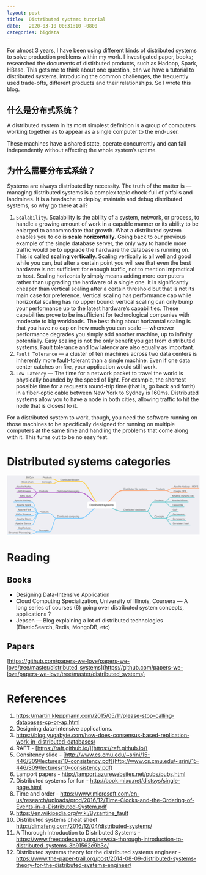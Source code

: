```yaml
---
layout: post
title:  Distributed systems tutorial
date:   2020-03-10 00:31:10 -0800
categories: bigdata
---
```


For almost 3 years, I have been using different kinds of distributed systems to solve production problems within my work. I investigated paper, books; researched the documents of distirbuted products, such as Hadoop, Spark, HBase. This gets me to think about one question, can we have a tutorial to distributed systems, introducing the common challenges, the frequently used trade-offs, different products and their relationships. So I wrote this blog. 

## 什么是分布式系统？
A distributed system in its most simplest definition is a group of computers working together as to appear as a single computer to the end-user.

These machines have a shared state, operate concurrently and can fail independently without affecting the whole system’s uptime.

## 为什么需要分布式系统？
Systems are always distributed by necessity. The truth of the matter is — managing distributed systems is a complex topic chock-full of pitfalls and landmines. It is a headache to deploy, maintain and debug distributed systems, so why go there at all?

1.  ``Scalability``. Scalability is the ability of a system, network, or process, to handle a growing amount of work in a capable manner or its ability to be enlarged to accommodate that growth. What a distributed system enables you to do is **scale horizontally**.  Going back to our previous example of the single database server, the only way to handle more traffic would be to upgrade the hardware the database is running on. This is called **scaling vertically**. Scaling vertically is all well and good while you can, but after a certain point you will see that even the best hardware is not sufficient for enough traffic, not to mention impractical to host. Scaling horizontally simply means adding more computers rather than upgrading the hardware of a single one. It is significantly cheaper than vertical scaling after a certain threshold but that is not its main case for preference. Vertical scaling has performance cap while horizontal scaling has no upper bound: vertical scaling can only bump your performance up to the latest hardware’s capabilities. These capabilities prove to be insufficient for technological companies with moderate to big workloads. The best thing about horizontal scaling is that you have no cap on how much you can scale — whenever performance degrades you simply add another machine, up to infinity potentially. Easy scaling is not the only benefit you get from distributed systems. Fault tolerance and low latency are also equally as important.
2. ``Fault Tolerance`` — a cluster of ten machines across two data centers is inherently more fault-tolerant than a single machine. Even if one data center catches on fire, your application would still work.
3. ``Low Latency`` — The time for a network packet to travel the world is physically bounded by the speed of light. For example, the shortest possible time for a request‘s round-trip time (that is, go back and forth) in a fiber-optic cable between New York to Sydney is 160ms. Distributed systems allow you to have a node in both cities, allowing traffic to hit the node that is closest to it.

For a distributed system to work, though, you need the software running on those machines to be specifically designed for running on multiple computers at the same time and handling the problems that come along with it. This turns out to be no easy feat.

# Distributed systems categories

![image](/assets/images/distributed_systems_overview.png)

# Reading
## Books
* Designing Data-Intensive Application
* Cloud Computing Specialization, University of Illinois, Coursera — A long series of courses (6) going over distributed system concepts, applications ?
* Jepsen — Blog explaining a lot of distributed technologies (ElasticSearch, Redis, MongoDB, etc)

## Papers
[https://github.com/papers-we-love/papers-we-love/tree/master/distributed_systems](https://github.com/papers-we-love/papers-we-love/tree/master/distributed_systems)

# References
1. https://martin.kleppmann.com/2015/05/11/please-stop-calling-databases-cp-or-ap.html
2. Designing data-intensive applications. 
3. https://blog.yugabyte.com/how-does-consensus-based-replication-work-in-distributed-databases/
4. RAFT - [https://raft.github.io/](https://raft.github.io/)
5. Consitency slide - [http://www.cs.cmu.edu/~srini/15-446/S09/lectures/10-consistency.pdf](http://www.cs.cmu.edu/~srini/15-446/S09/lectures/10-consistency.pdf)
6. Lamport papers - http://lamport.azurewebsites.net/pubs/pubs.html
7. Distributed systems for fun - http://book.mixu.net/distsys/single-page.html
8. Time and order - https://www.microsoft.com/en-us/research/uploads/prod/2016/12/Time-Clocks-and-the-Ordering-of-Events-in-a-Distributed-System.pdf
9. https://en.wikipedia.org/wiki/Byzantine_fault
10. Distributed systems cheat sheet
http://dimafeng.com/2016/12/04/distributed-systems/
11. A Thorough Introduction to Distributed Systems - https://www.freecodecamp.org/news/a-thorough-introduction-to-distributed-systems-3b91562c9b3c/
12. Distributed systems theory for the distributed systems engineer - https://www.the-paper-trail.org/post/2014-08-09-distributed-systems-theory-for-the-distributed-systems-engineer/


